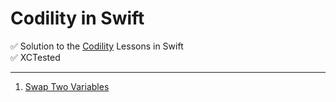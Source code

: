 # Codility in Swift

✅ Solution to the [Codility](https://app.codility.com/programmers/lessons) Lessons in Swift  
✅ XCTested

---

1. [Swap Two Variables](https://github.com/shahrukhalam/Codility-in-Swift/blob/master/Codility/Sources/Codility/Swap.swift)
